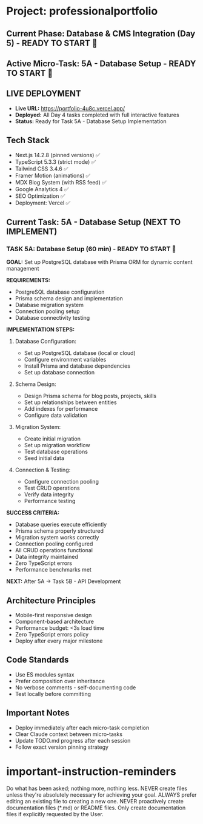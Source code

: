 # Project: professionalportfolio

## Current Phase: Database & CMS Integration (Day 5) - READY TO START 🎯
## Active Micro-Task: 5A - Database Setup - READY TO START 🎯

## LIVE DEPLOYMENT
- **Live URL:** https://portfolio-4u8c.vercel.app/
- **Deployed:** All Day 4 tasks completed with full interactive features
- **Status:** Ready for Task 5A - Database Setup Implementation

## Tech Stack
- Next.js 14.2.8 (pinned versions) ✅
- TypeScript 5.3.3 (strict mode) ✅
- Tailwind CSS 3.4.6 ✅
- Framer Motion (animations) ✅
- MDX Blog System (with RSS feed) ✅
- Google Analytics 4 ✅
- SEO Optimization ✅
- Deployment: Vercel ✅

## Current Task: 5A - Database Setup (NEXT TO IMPLEMENT)

### TASK 5A: Database Setup (60 min) - READY TO START 🎯

**GOAL:** Set up PostgreSQL database with Prisma ORM for dynamic content management

**REQUIREMENTS:**
- PostgreSQL database configuration
- Prisma schema design and implementation
- Database migration system
- Connection pooling setup
- Database connectivity testing

**IMPLEMENTATION STEPS:**
1. Database Configuration:
   - Set up PostgreSQL database (local or cloud)
   - Configure environment variables
   - Install Prisma and database dependencies
   - Set up database connection

2. Schema Design:
   - Design Prisma schema for blog posts, projects, skills
   - Set up relationships between entities
   - Add indexes for performance
   - Configure data validation

3. Migration System:
   - Create initial migration
   - Set up migration workflow
   - Test database operations
   - Seed initial data

4. Connection & Testing:
   - Configure connection pooling
   - Test CRUD operations
   - Verify data integrity
   - Performance testing

**SUCCESS CRITERIA:**
- Database queries execute efficiently
- Prisma schema properly structured
- Migration system works correctly
- Connection pooling configured
- All CRUD operations functional
- Data integrity maintained
- Zero TypeScript errors
- Performance benchmarks met

**NEXT:** After 5A → Task 5B - API Development

## Architecture Principles
- Mobile-first responsive design
- Component-based architecture
- Performance budget: <3s load time
- Zero TypeScript errors policy
- Deploy after every major milestone

## Code Standards
- Use ES modules syntax
- Prefer composition over inheritance  
- No verbose comments - self-documenting code
- Test locally before committing

## Important Notes
- Deploy immediately after each micro-task completion
- Clear Claude context between micro-tasks
- Update TODO.md progress after each session
- Follow exact version pinning strategy


# important-instruction-reminders
Do what has been asked; nothing more, nothing less.
NEVER create files unless they're absolutely necessary for achieving your goal.
ALWAYS prefer editing an existing file to creating a new one.
NEVER proactively create documentation files (*.md) or README files. Only create documentation files if explicitly requested by the User.